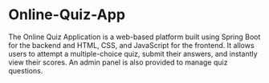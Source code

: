 # Online-Quiz-App
The Online Quiz Application is a web-based platform built using Spring Boot for the backend and HTML, CSS, and JavaScript for the frontend. It allows users to attempt a multiple-choice quiz, submit their answers, and instantly view their scores. An admin panel is also provided to manage quiz questions.
